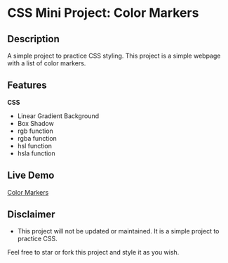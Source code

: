 # CSS Mini Project: Color Markers

## Description

A simple project to practice CSS styling. This project is a simple webpage with a list of color markers.

## Features

**CSS**

-   Linear Gradient Background
-   Box Shadow
-   rgb function
-   rgba function
-   hsl function
-   hsla function

## Live Demo

[Color Markers](https://eddking-qs.github.io/CSS-Mini_Project-Markers/)

## Disclaimer

-   This project will not be updated or maintained. It is a simple project to practice CSS.

Feel free to star or fork this project and style it as you wish.
